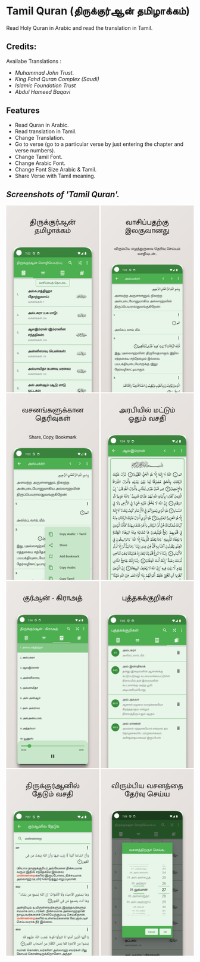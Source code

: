 # Tamil Quran (திருக்குர்ஆன் தமிழாக்கம்)


Read Holy Quran in Arabic and read the translation in Tamil.

## Credits:

Availabe Translations : 
- *Muhammad John Trust.*
- *King Fahd Quran Complex (Saudi)*
- *Islamic Foundation Trust*
- *Abdul Hameed Baqavi*

## Features
- Read Quran in Arabic.
- Read translation in Tamil.
- Change Translation.
- Go to verse (go to a particular verse by just entering the chapter and verse numbers).
- Change Tamil Font.
- Change Arabic Font.
- Change Font Size Arabic & Tamil.  
- Share Verse with Tamil meaning.



## *Screenshots of 'Tamil Quran'.*

<p float="left">
  <img src="screenshots/Google Pixel 4 XL Screenshot 1.png" width="250" />
  <img src="screenshots/Google Pixel 4 XL Screenshot 2.png" width="250" /> 
  <img src="screenshots/Google Pixel 4 XL Screenshot 3.png" width="250" />
  <img src="screenshots/Google Pixel 4 XL Screenshot 4.png" width="250" />
  <img src="screenshots/Google Pixel 4 XL Screenshot 5.png" width="250" />
  <img src="screenshots/Google Pixel 4 XL Screenshot 6.png" width="250" />
  <img src="screenshots/Google Pixel 4 XL Screenshot 7.png" width="250" />
  <img src="screenshots/Google Pixel 4 XL Screenshot 8.png" width="250" />
</p>